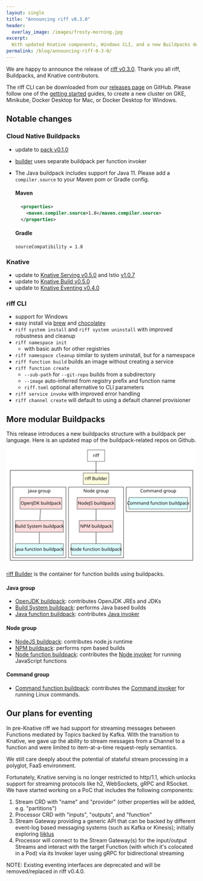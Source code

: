 ```yaml
---
layout: single
title: "Announcing riff v0.3.0"
header:
  overlay_image: /images/frosty-morning.jpg
excerpt:
  With updated Knative components, Windows CLI, and a new Buildpacks design for Functions
permalink: /blog/announcing-riff-0-3-0/
---
```


We are happy to announce the release of [riff v0.3.0](https://github.com/projectriff/riff/tree/v0.3.x). Thank you all  riff, Buildpacks, and Knative contributors.

The riff CLI can be downloaded from our [releases page](https://github.com/projectriff/riff/releases/tag/v0.3.0) on GitHub. Please follow one of the [getting started](/docs) guides, to create a new cluster on GKE, Minikube, Docker Desktop for Mac, or Docker Desktop for Windows.

## Notable changes

### Cloud Native Buildpacks

- update to [pack v0.1.0](https://github.com/buildpack/pack/releases/tag/v0.1.0)
- [builder](https://github.com/projectriff/builder/blob/master/builder.toml) uses separate buildpack per function invoker 
- The Java buildpack includes support for Java 11.  Please add a `compiler.source` to your Maven pom or Gradle config.

  #### Maven
  ```xml
    <properties>
      <maven.compiler.source>1.8</maven.compiler.source>
    </properties>
  ```

  #### Gradle
  ```
  sourceCompatibility = 1.8
  ```

### Knative

- update to [Knative Serving v0.5.0](https://github.com/knative/serving/releases/tag/v0.5.0) and Istio [v1.0.7](https://github.com/knative/serving/pull/3668/files)
- update to [Knative Build v0.5.0](https://github.com/knative/build/releases/tag/v0.5.0)
- update to [Knative Eventing v0.4.0](https://github.com/knative/eventing/releases/tag/v0.4.0)

### riff CLI

- support for Windows
- easy install via [brew](https://formulae.brew.sh/formula/riff) and [chocolatey](https://chocolatey.org/packages/riff/0.3.0)
- `riff system install` and `riff system uninstall` with improved robustness and cleanup
- `riff namespace init`
    - with basic auth for other registries
- `riff namespace cleanup` similar to system uninstall, but for a namespace
- `riff function build` builds an image without creating a service
- `riff function create`
    - `--sub-path` for `--git-repo` builds from a subdirectory
    - `--image` auto-inferred from registry prefix and function name
    - `riff.toml` optional alternative to CLI parameters
- `riff service invoke` with improved error handling
- `riff channel create` will default to using a default channel provisioner

## More modular Buildpacks
This release introduces a new buildpacks structure with a buildpack per language. 
Here is an updated map of the buildpack-related repos on Github.

![](/images/builders2.svg)

[riff Builder](https://github.com/projectriff/builder) is the container for function builds using buildpacks.

#### Java group
- [OpenJDK buildpack](https://github.com/cloudfoundry/openjdk-buildpack): contributes OpenJDK JREs and JDKs
- [Build System buildpack](https://github.com/cloudfoundry/build-system-buildpack): performs Java based builds
- [Java function buildpack](https://github.com/projectriff/java-function-buildpack): contributes [Java invoker](https://github.com/projectriff/java-function-invoker)

#### Node group
- [NodeJS buildpack](https://github.com/cloudfoundry/nodejs-cnb): contributes node.js runtime
- [NPM buildpack](https://github.com/cloudfoundry/npm-cnb): performs npm based builds
- [Node function buildpack](https://github.com/projectriff/node-function-buildpack): contributes the [Node  invoker](https://github.com/projectriff/node-function-invoker) for running JavaScript functions

#### Command group
- [Command function buildpack](https://github.com/projectriff/command-function-buildpack): contributes the [Command invoker](https://github.com/projectriff/command-function-invoker) for running Linux commands.


## Our plans for eventing
 
In pre-Knative riff we had support for streaming messages between Functions mediated by Topics backed by Kafka. With the transition to Knative, we gave up the ability to stream messages from a Channel to a function and were limited to item-at-a-time request-reply semantics.

We still care deeply about the potential of stateful stream processing in a polyglot, FaaS environment.

Fortunately, Knative serving is no longer restricted to http/1.1, which unlocks support for streaming protocols like h2, WebSockets, gRPC and RSocket. We have started working on a PoC that includes the following components:

1. Stream CRD with "name" and "provider" (other properties will be added, e.g. "partitions")
2. Processor CRD with "inputs", "outputs", and "function"
3. Stream Gateway providing a generic API that can be backed by different event-log based messaging systems (such as Kafka or Kinesis); initially exploring [liiklus](https://github.com/bsideup/liiklus)
3. Processor will connect to the Stream Gateway(s) for the input/output Streams and interact with the target Function (with which it's colocated in a Pod) via its Invoker layer using gRPC for bidirectional streaming

NOTE: Existing eventing interfaces are deprecated and will be removed/replaced in riff v0.4.0.

